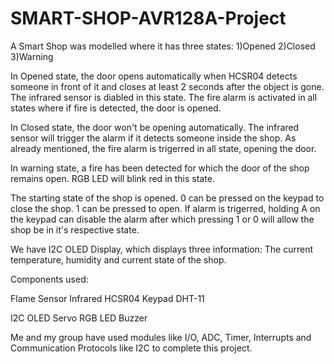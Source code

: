 # SMART-SHOP-AVR128A-Project

A Smart Shop was modelled where it has three states: 1)Opened 2)Closed 3)Warning

In Opened state, the door opens automatically when HCSR04 detects someone in front of it and closes at least 2 seconds after the object is gone. The infrared sensor is diabled in this state. The fire alarm is activated in all states where if fire is detected, the door is opened.

In Closed state, the door won't be opening automatically. The infrared sensor will trigger the alarm if it detects someone inside the shop. As already mentioned, the fire alarm is trigerred in all state, opening the door.

In warning state, a fire has been detected for which the door of the shop remains open. RGB LED will blink red in this state.

The starting state of the shop is opened. 0 can be pressed on the keypad to close the shop. 1 can be pressed to open. If alarm is trigerred, holding A on the keypad can disable the alarm after which pressing 1 or 0 will allow the shop be in it's respective state.

We have I2C OLED Display, which displays three information: The current temperature, humidity and current state of the shop.

Components used:

Flame Sensor Infrared HCSR04 Keypad DHT-11

I2C OLED Servo RGB LED Buzzer

Me and my group have used modules like I/O, ADC, Timer, Interrupts and Communication Protocols like I2C to complete this project.
